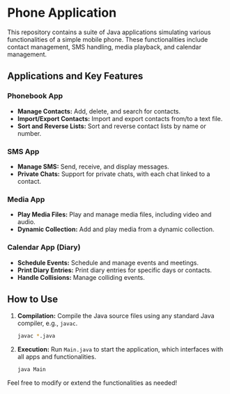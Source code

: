 # Phone Application

This repository contains a suite of Java applications simulating various functionalities of a simple mobile phone. These functionalities include contact management, SMS handling, media playback, and calendar management.

## Applications and Key Features

### Phonebook App
- **Manage Contacts:** Add, delete, and search for contacts.
- **Import/Export Contacts:** Import and export contacts from/to a text file.
- **Sort and Reverse Lists:** Sort and reverse contact lists by name or number.

### SMS App
- **Manage SMS:** Send, receive, and display messages.
- **Private Chats:** Support for private chats, with each chat linked to a contact.

### Media App
- **Play Media Files:** Play and manage media files, including video and audio.
- **Dynamic Collection:** Add and play media from a dynamic collection.

### Calendar App (Diary)
- **Schedule Events:** Schedule and manage events and meetings.
- **Print Diary Entries:** Print diary entries for specific days or contacts.
- **Handle Collisions:** Manage colliding events.

## How to Use

1. **Compilation:** Compile the Java source files using any standard Java compiler, e.g., `javac`.
    ```bash
    javac *.java
    ```

2. **Execution:** Run `Main.java` to start the application, which interfaces with all apps and functionalities.
    ```bash
    java Main
    ```

Feel free to modify or extend the functionalities as needed!
